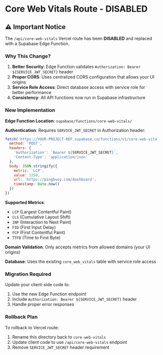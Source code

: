 # Core Web Vitals Route - DISABLED

## ⚠️ Important Notice

The `/api/core-web-vitals` Vercel route has been **DISABLED** and replaced with a Supabase Edge Function.

### Why This Change?

1. **Better Security**: Edge Function validates `Authorization: Bearer ${SERVICE_JWT_SECRET}` header
2. **Proper CORS**: Uses centralized CORS configuration that allows your UI origins
3. **Service Role Access**: Direct database access with service role for better performance
4. **Consistency**: All API functions now run in Supabase infrastructure

### New Implementation

**Edge Function Location**: `supabase/functions/core-web-vitals/`

**Authentication**: Requires `SERVICE_JWT_SECRET` in Authorization header:
```javascript
fetch('https://YOUR-PROJECT-REF.supabase.co/functions/v1/core-web-vitals', {
  method: 'POST',
  headers: {
    'Authorization': `Bearer ${SERVICE_JWT_SECRET}`,
    'Content-Type': 'application/json'
  },
  body: JSON.stringify({
    metric: 'LCP',
    value: 1250,
    url: 'https://pingbuoy.com/dashboard',
    timestamp: Date.now()
  })
})
```

**Supported Metrics**:
- `LCP` (Largest Contentful Paint)
- `CLS` (Cumulative Layout Shift)
- `INP` (Interaction to Next Paint)
- `FID` (First Input Delay)
- `FCP` (First Contentful Paint)
- `TTFB` (Time to First Byte)

**Domain Validation**: Only accepts metrics from allowed domains (your UI origins)

**Database**: Uses the existing `core_web_vitals` table with service role access

### Migration Required

Update your client-side code to:
1. Use the new Edge Function endpoint
2. Include `Authorization: Bearer ${SERVICE_JWT_SECRET}` header
3. Handle proper error responses

### Rollback Plan

To rollback to Vercel route:
1. Rename this directory back to `core-web-vitals`
2. Update client code to use `/api/core-web-vitals` endpoint
3. Remove `SERVICE_JWT_SECRET` header requirement